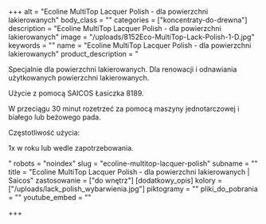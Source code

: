 +++
alt = "Ecoline MultiTop Lacquer Polish - dla powierzchni lakierowanych"
body_class = ""
categories = ["koncentraty-do-drewna"]
description = "Ecoline MultiTop Lacquer Polish - dla powierzchni lakierowanych"
image = "/uploads/8152Eco-MultiTop-Lack-Polish-1-D.jpg"
keywords = ""
name = "Ecoline MultiTop Lacquer Polish - dla powierzchni lakierowanych"
product_description = "<p>Specjalnie dla powierzchni lakierowanych. Dla renowacji i odnawiania użytkowanych powierzchni lakierowanych.</p><p>Użycie z pomocą SAICOS Łasiczka 8189.</p><p>W przeciągu 30 minut rozetrzeć za pomocą maszyny jednotarczowej i białego lub beżowego pada.</p><p>Częstotliwość użycia:</p><p>1x w roku lub wedle zapotrzebowania.</p>"
robots = "noindex"
slug = "ecoline-multitop-lacquer-polish"
subname = ""
title = "Ecoline MultiTop Lacquer Polish - dla powierzchni lakierowanych | Saicos"
zastosowanie = ["do wnętrz"]
[dodatkowy_opis]
kolory = ["/uploads/lack_polish_wybarwienia.jpg"]
piktogramy = ""
pliki_do_pobrania = ""
youtube_embed = ""

+++
